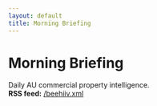 ```yaml
---
layout: default
title: Morning Briefing
---
```


# Morning Briefing

Daily AU commercial property intelligence.  
**RSS feed:** [/beehiiv.xml](/beehiiv.xml)
